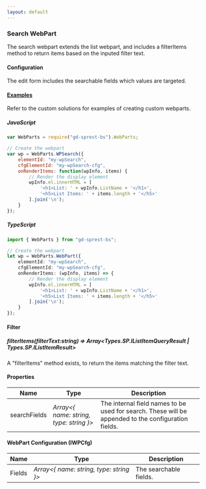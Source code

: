 ```yaml
---
layout: default
---
```


### Search WebPart
The search webpart extends the list webpart, and includes a filterItems method to return items based on the inputed filter text.

#### Configuration
The edit form includes the searchable fields which values are targeted.

#### [Examples](/examples/solutions)
Refer to the custom solutions for examples of creating custom webparts.

##### JavaScript
```js
var WebParts = require("gd-sprest-bs").WebParts;

// Create the webpart
var wp = WebParts.WPSearch({
    elementId: "my-wpSearch",
    cfgElementId: "my-wpSearch-cfg",
    onRenderItems: function(wpInfo, items) {
        // Render the display element
        wpInfo.el.innerHTML = [
            '<h1>List: ' + wpInfo.ListName + '</h1>',
            '<h5>List Items: ' + items.length + '</h5>'
        ].join('\n');
    }
});
```

##### TypeScript
```ts
import { WebParts } from "gd-sprest-bs";

// Create the webpart
let wp = WebParts.WebPart({
    elementId: "my-wpSearch",
    cfgElementId: "my-wpSearch-cfg",
    onRenderItems: (wpInfo, items) => {
        // Render the display element
        wpInfo.el.innerHTML = [
            '<h1>List: ' + wpInfo.ListName + '</h1>',
            '<h5>List Items: ' + items.length + '</h5>'
        ].join('\n');
    }
});
```

#### Filter
##### filterItems(filterText:string) => Array&lt;Types.SP.IListItemQueryResult | Types.SP.IListItemResult&gt;

A "filterItems" method exists, to return the items matching the filter text.

#### Properties

| Name | Type | Description |
| --- | --- | --- |
| searchFields | _Array&lt;{ name: string, type: string }&gt;_ | The internal field names to be used for search. These will be appended to the configuration fields. |

#### WebPart Configuration (IWPCfg)

| Name | Type | Description |
| --- | --- | --- |
| Fields | _Array&lt;{ name: string, type: string }&gt;_ | The searchable fields. |